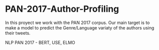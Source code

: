 # PAN-2017-Author-Profiling

In this proyect we work with the PAN 2017 corpus. Our main target is to make a model to predict the Genre/Language variaty of the authors using their tweets.

NLP PAN 2017 - BERT, USE, ELMO
